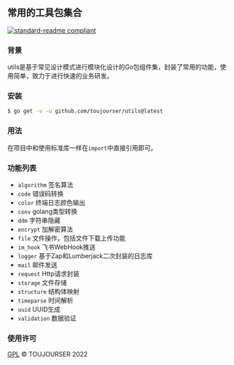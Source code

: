 ## 常用的工具包集合

[![standard-readme compliant](https://img.shields.io/badge/readme%20style-standard-brightgreen.svg?style=flat-square)](https://github.com/toujourser/utils)

### 背景
utils是基于常见设计模式进行模块化设计的Go包组件集，封装了常用的功能，使用简单，致力于进行快速的业务研发。

### 安装

```bash
$ go get -v -u github.com/toujourser/utils@latest
```

### 用法
在项目中和使用标准库一样在`import`中直接引用即可。

### 功能列表
* `algorithm` 签名算法
* `code` 错误码转换
* `color` 终端日志颜色输出
* `conv` golang类型转换
* `ddm` 字符串隐藏
* `encrypt` 加解密算法
* `file` 文件操作，包括文件下载上传功能
* `im_hook` 飞书WebHook推送
* `logger` 基于Zap和Lumberjack二次封装的日志库
* `mail` 邮件发送
* `request` Http请求封装
* `storage` 文件存储
* `structure` 结构体映射
* `timeparse` 时间解析
* `uuid` UUID生成
* `validation` 数据验证

### 使用许可
[GPL](LICENSE) © TOUJOURSER 2022